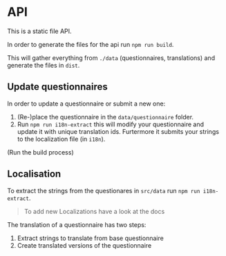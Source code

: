 # API

This is a static file API.

In order to generate the files for the api run `npm run build`.

This will gather everything from `./data` (questionnaires, translations) and generate the files in `dist`.

## Update questionnaires

In order to update a questionnaire or submit a new one:

1. (Re-)place the questionnaire in the `data/questionnaire` folder.
2. Run `npm run i18n-extract` this will modify your questionnaire and update it with unique translation ids. Furtermore it submits your strings to the localization file (in `i18n`).

(Run the build process)

## Localisation

To extract the strings from the questionares in `src/data` run `npm run i18n-extract`.

> To add new Localizations have a look at the docs

The translation of a questionnaire has two steps:

1. Extract strings to translate from base questionnaire
2. Create translated versions of the questionnaire
